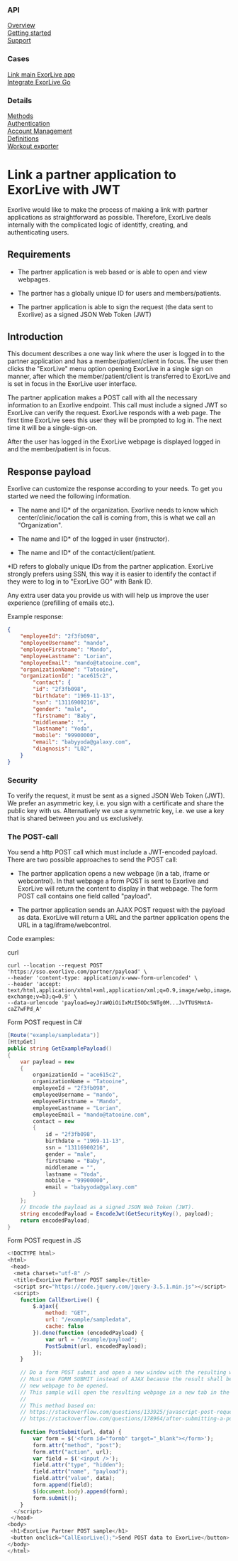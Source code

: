 <html>
<link rel="stylesheet" href="./index.css">
<div class="index_sidebar">
  <h3>API</h3>
  <a href="https://exorlive.github.io/github_pages_test/">Overview</a> </br>
  <a href="https://exorlive.github.io/github_pages_test/getting_started">Getting started</a> </br>
  <a href="https://exorlive.github.io/github_pages_test/support">Support</a></br>
<h3>Cases</h3>
  <a href="https://exorlive.github.io/github_pages_test/link_exorlive_main">Link main ExorLive app</a> </br>
  <a href="https://exorlive.github.io/github_pages_test/link_exorlive_go">Integrate ExorLive Go</a> </br>
<h3>Details</h3>
  <a href="https://exorlive.github.io/github_pages_test/methods">Methods</a> </br>
  <a href="https://exorlive.github.io/github_pages_test/authentication">Authentication</a> </br>
  <a href="https://exorlive.github.io/github_pages_test/account_management">Account Management</a></br>
  <a href="https://exorlive.github.io/github_pages_test/definitions">Definitions</a></br>
  <a href="https://exorlive.github.io/github_pages_test/workout_exporter">Workout exporter</a></br>
</div>
<div class="content">

# Link a partner application to ExorLive with JWT

Exorlive would like to make the process of making a link with partner applications as straightforward as possible. Therefore, ExorLive deals internally with the complicated logic of identitfy, creating, and authenticating users.

## Requirements

- The partner application is web based or is able to open and view webpages.

- The partner has a globally unique ID for users and members/patients.

- The partner application is able to sign the request (the data sent to Exorlive) as a signed JSON Web Token (JWT)

## Introduction

This document describes a one way link where the user is logged in to the partner application and has a member/patient/client in focus. The user then clicks the "ExorLive" menu option opening ExorLive in a single sign on manner, after which the member/patient/client is transferred to ExorLive and is set in focus in the ExorLive user interface.

The partner application makes a POST call with all the necessary information to an Exorlive endpoint. This call must include a signed JWT so ExorLive can verify the request. ExorLive responds with a web page. The first time ExorLive sees this user they will be prompted to log in. The next time it will be a single-sign-on.

After the user has logged in the ExorLive webpage is displayed logged in and the member/patient is in focus.

## Response payload
Exorlive can customize the response according to your needs. To get you started we need the following information.

- The name and ID* of the organization. Exorlive needs to know which center/clinic/location the call is coming from, this is what we call an "Organization".

- The name and ID* of the logged in user (instructor).

- The name and ID* of the contact/client/patient.

*ID refers to globally unique IDs from the partner application. ExorLive strongly prefers using SSN, this way it is easier to identify the contact if they were to log in to "ExorLive GO" with Bank ID.

Any extra user data you provide us with will help us improve the user experience (prefilling of emails etc.).

Example response:

```json
{
	"employeeId": "2f3fb098",
	"employeeUsername": "mando",
	"employeeFirstname": "Mando",
	"employeeLastname": "Lorian",
	"employeeEmail": "mando@tatooine.com",
	"organizationName": "Tatooine",
	"organizationId": "ace615c2",
		"contact": {
		"id": "2f3fb098",
		"birthdate": "1969-11-13",
		"ssn": "13116900216",
		"gender": "male",
		"firstname": "Baby",
		"middlename": "",
		"lastname": "Yoda",
		"mobile": "99900000",
		"email": "babyyoda@galaxy.com",
		"diagnosis": "L02",
	}
}
```

### Security

To verify the request, it must be sent as a signed JSON Web Token (JWT). We prefer an asymmetric key, i.e. you sign with a certificate and share the public key with us. Alternatively we use a symmetric key, i.e. we use a key that is shared between you and us exclusively.

### The POST-call

You send a http POST call which must include a JWT-encoded payload. There are two possible approaches to send the POST call:

- The partner application opens a new webpage (in a tab, iframe or webcontrol). In that webpage a form POST is sent to Exorlive and ExorLive will return the content to display in that webpage. The form POST call contains one field called "payload".

- The partner application sends an AJAX POST request with the payload as data. ExorLive will return a URL and the partner application opens the URL in a tag/iframe/webcontrol.

Code examples:

curl
```
curl --location --request POST 'https://sso.exorlive.com/partner/payload' \
--header 'content-type: application/x-www-form-urlencoded' \
--header 'accept: text/html,application/xhtml+xml,application/xml;q=0.9,image/webp,image/apng,*/*;q=0.8,application/signed-exchange;v=b3;q=0.9' \
--data-urlencode 'payload=eyJraWQiOiIxMzI5ODc5NTg0M...JvTTUSMmtA-caZ7wFPd_A'
```

Form POST request in C#

```c#
[Route("example/sampledata")]
[HttpGet]
public string GetExamplePayload()
{
    var payload = new
    {
        organizationId = "ace615c2",
        organizationName = "Tatooine",
        employeeId = "2f3fb098",
        employeeUsername = "mando",
        employeeFirstname = "Mando",
        employeeLastname = "Lorian",
        employeeEmail = "mando@tatooine.com",
        contact = new
        {
            id = "2f3fb098",
            birthdate = "1969-11-13",
            ssn = "13116900216",
            gender = "male",
            firstname = "Baby",
            middlename = "",
            lastname = "Yoda",
            mobile = "99900000",
            email = "babyyoda@galaxy.com"
        }
    };
    // Encode the payload as a signed JSON Web Token (JWT).
    string encodedPayload = EncodeJwt(GetSecurityKey(), payload);
    return encodedPayload;
}
```

Form POST request in JS

```js
<!DOCTYPE html>
<html>
 <head>
  <meta charset="utf-8" />
  <title>ExorLive Partner POST sample</title>
  <script src="https://code.jquery.com/jquery-3.5.1.min.js"></script>
  <script>
    function CallExorLive() {
    	$.ajax({
    		method: "GET",
    		url: "/example/sampledata",
    		cache: false
    	}).done(function (encodedPayload) {
    		var url = "/example/payload";
    		PostSubmit(url, encodedPayload);
    	});
    }
    
    // Do a form POST submit and open a new window with the resulting webpage.
    // Must use FORM SUBMIT instead of AJAX because the result shall be a 
    // new webpage to be opened.
    // This sample will open the resulting webpage in a new tab in the browser.
    //
    // This method based on:
    // https://stackoverflow.com/questions/133925/javascript-post-request-like-a-form-submit
    // https://stackoverflow.com/questions/178964/after-submitting-a-post-form-open-a-new-window-showing-the-result
    
    function PostSubmit(url, data) {
    	var form = $('<form id="formb" target="_blank"></form>');
    	form.attr("method", "post");
    	form.attr("action", url);
    	var field = $('<input />');
    	field.attr("type", "hidden");
    	field.attr("name", "payload");
    	field.attr("value", data);
    	form.append(field);
    	$(document.body).append(form);
    	form.submit();
    }
  </script>
 </head>
<body>
 <h1>ExorLive Partner POST sample</h1>
 <button onclick="CallExorLive();">Send POST data to ExorLive</button>
</body>
</html>
```
</div>
</html>
